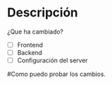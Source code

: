 # Descripción
¿Que ha cambiado?
- [ ] Frontend
- [ ] Backend
- [ ] Configuración del server

#Como puedo probar los cambios. 
